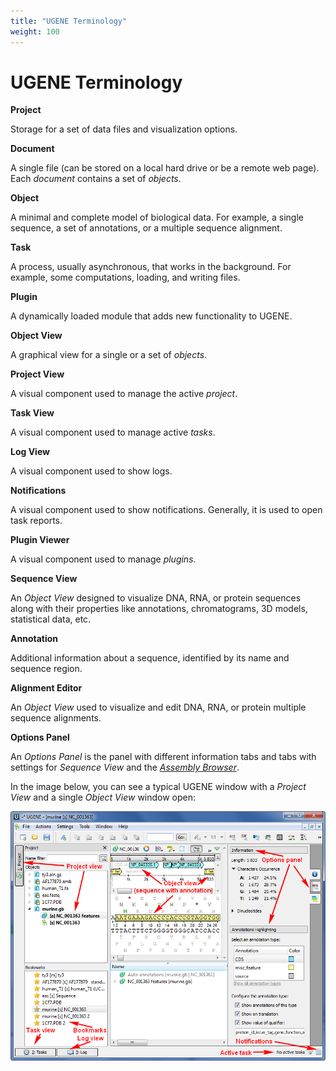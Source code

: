 ```yaml
---
title: "UGENE Terminology"
weight: 100
---
```


# UGENE Terminology

**Project**

Storage for a set of data files and visualization options.

**Document**

A single file (can be stored on a local hard drive or be a remote web page). Each _document_ contains a set of _objects_.

**Object**

A minimal and complete model of biological data. For example, a single sequence, a set of annotations, or a multiple sequence alignment.

**Task**

A process, usually asynchronous, that works in the background. For example, some computations, loading, and writing files.

**Plugin**

A dynamically loaded module that adds new functionality to UGENE.

**Object View**

A graphical view for a single or a set of _objects_.

**Project View**

A visual component used to manage the active _project_.

**Task View**

A visual component used to manage active _tasks_.

**Log View**

A visual component used to show logs.

**Notifications**

A visual component used to show notifications. Generally, it is used to open task reports.

**Plugin Viewer**

A visual component used to manage _plugins_.

**Sequence View**

An _Object View_ designed to visualize DNA, RNA, or protein sequences along with their properties like annotations, chromatograms, 3D models, statistical data, etc.

**Annotation**

Additional information about a sequence, identified by its name and sequence region.

**Alignment Editor**

An _Object View_ used to visualize and edit DNA, RNA, or protein multiple sequence alignments.

**Options Panel**

An _Options Panel_ is the panel with different information tabs and tabs with settings for _Sequence View_ and the [_Assembly Browser_](assembly-browser.md).

In the image below, you can see a typical UGENE window with a _Project View_ and a single _Object View_ window open:

![](/images/65929257/65929258.png)